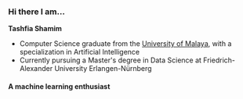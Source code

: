 <h3 align="left">Hi there I am...</h3>

<p><b>Tashfia Shamim</b></p>
<ul>
  <li>Computer Science graduate from the <a href="https://fsktm.um.edu.my/bachelor-of-computer-science-artificial-intelligence" target="_blank">University of Malaya</a>, with a specialization in Artificial Intelligence</li>
  <li>Currently pursuing a Master's degree in Data Science at Friedrich-Alexander University Erlangen-Nürnberg</li>
</ul>

<h4 align="left">A machine learning enthusiast</h4>

